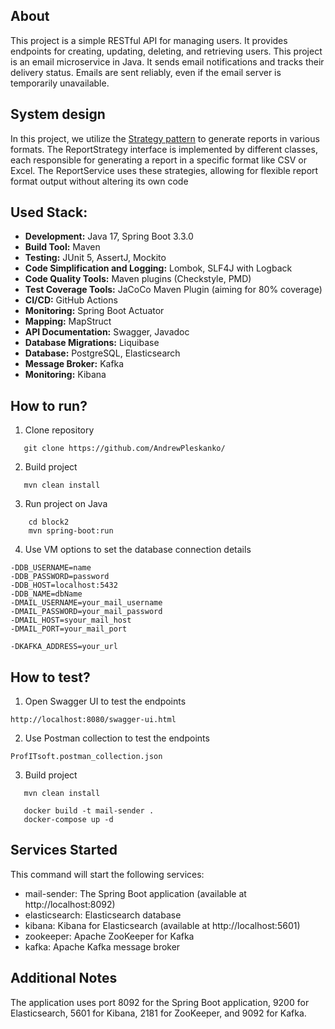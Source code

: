 ## About

This project is a simple RESTful API for managing users. It provides endpoints for creating, updating, deleting, and
retrieving users. This project is an email microservice in Java. It sends email notifications and tracks their delivery status.
Emails are sent reliably, even if the email server is temporarily unavailable.

## System design

In this project, we utilize the [Strategy pattern](https://refactoring.guru/design-patterns/strategy) to generate
reports in various formats. The ReportStrategy interface is
implemented by different classes, each responsible for generating a report in a specific format like CSV or Excel. The
ReportService uses these strategies, allowing for flexible report format output without altering its own code

## Used Stack:

- **Development:** Java 17, Spring Boot 3.3.0
- **Build Tool:** Maven
- **Testing:** JUnit 5, AssertJ, Mockito
- **Code Simplification and Logging:** Lombok, SLF4J with Logback
- **Code Quality Tools:** Maven plugins (Checkstyle, PMD)
- **Test Coverage Tools:** JaCoCo Maven Plugin (aiming for 80% coverage)
- **CI/CD:** GitHub Actions
- **Monitoring:** Spring Boot Actuator
- **Mapping:** MapStruct
- **API Documentation:** Swagger, Javadoc
- **Database Migrations:** Liquibase
- **Database:** PostgreSQL, Elasticsearch
- **Message Broker:** Kafka
- **Monitoring:** Kibana

## How to run?

1) Clone repository

```shell
   git clone https://github.com/AndrewPleskanko/
```

2) Build project

```shell
   mvn clean install
```

3) Run project on Java

```shell
    cd block2
    mvn spring-boot:run
```

4) Use VM options to set the database connection details

 ```copy
-DDB_USERNAME=name
-DDB_PASSWORD=password
-DDB_HOST=localhost:5432
-DDB_NAME=dbName
-DMAIL_USERNAME=your_mail_username
-DMAIL_PASSWORD=your_mail_password
-DMAIL_HOST=syour_mail_host
-DMAIL_PORT=your_mail_port

-DKAFKA_ADDRESS=your_url
```

## How to test?

1) Open Swagger UI to test the endpoints

```copy
http://localhost:8080/swagger-ui.html
```

2) Use Postman collection to test the endpoints

```copy
ProfITsoft.postman_collection.json
```

3) Build project

```shell
   mvn clean install
   
   docker build -t mail-sender .
   docker-compose up -d
```

## Services Started

This command will start the following services:

- mail-sender: The Spring Boot application (available at http://localhost:8092)
- elasticsearch: Elasticsearch database
- kibana: Kibana for Elasticsearch (available at http://localhost:5601)
- zookeeper: Apache ZooKeeper for Kafka
- kafka: Apache Kafka message broker

## Additional Notes

The application uses port 8092 for the Spring Boot application, 9200 for Elasticsearch,
5601 for Kibana, 2181 for ZooKeeper, and 9092 for Kafka.



